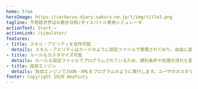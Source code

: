 ```yaml
---
home: true
heroImage: https://cerberus-diary.sakura.ne.jp/t/img/title2.png
tagline: 不奇跡世界はお散歩日和/ダイスバトル専用シミュレータ
actionText: Start →
actionLink: /simulator/
features:
- title: スキル・アビリティを自作可能
  details: スキル・アビリティはカードのように設定ファイルで管理されており、自由に追加・変更できます。
- title: ルールもカスタマイズ可能
  details: ルールも設定ファイルでプログラムされているため、勝利条件や処理の流れも変更することができます。
- title: 独自エンジン
  details: 独自エンジンでJSON・XMLをプログラムのように実行します。ユーザのカスタマイズに特化しており、エンドユーザは小難しいif・for文を習う必要すらありません。
footer: Copyright 2020 Amatsuti
---
```

